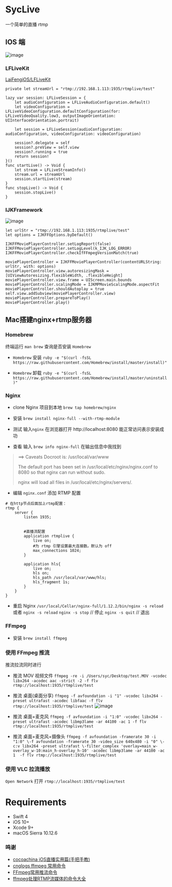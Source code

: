 # SycLive

一个简单的直播 rtmp

## IOS 端

![image](https://github.com/doingself/SycLive/blob/master/images/photo2.jpeg)

### LFLiveKit

[LaiFengiOS/LFLiveKit](https://github.com/LaiFengiOS/LFLiveKit)

```
private let streamUrl = "rtmp://192.168.1.113:1935/rtmplive/test"

lazy var session: LFLiveSession = {
    let audioConfiguration = LFLiveAudioConfiguration.default()
    let videoConfiguration = LFLiveVideoConfiguration.defaultConfiguration(for: LFLiveVideoQuality.low3, outputImageOrientation: UIInterfaceOrientation.portrait)
    
    let session = LFLiveSession(audioConfiguration: audioConfiguration, videoConfiguration: videoConfiguration)
    
    session?.delegate = self
    session?.preView = self.view
    session?.running = true
    return session!
}()
func startLive() -> Void {
    let stream = LFLiveStreamInfo()
    stream.url = streamUrl
    session.startLive(stream)
}
func stopLive() -> Void {
    session.stopLive()
}
```

### IJKFramework

![image](https://github.com/doingself/SycLive/blob/master/images/image1.jpg)

```
let urlStr = "rtmp://192.168.1.113:1935/rtmplive/test"
let options = IJKFFOptions.byDefault()

IJKFFMoviePlayerController.setLogReport(false)
IJKFFMoviePlayerController.setLogLevel(k_IJK_LOG_ERROR)
IJKFFMoviePlayerController.checkIfFFmpegVersionMatch(true)

moviePlayerController = IJKFFMoviePlayerController(contentURLString: urlStr, with: options)
moviePlayerController.view.autoresizingMask = [UIViewAutoresizing.flexibleWidth, .flexibleHeight]
moviePlayerController.view.frame = UIScreen.main.bounds
moviePlayerController.scalingMode = IJKMPMovieScalingMode.aspectFit
moviePlayerController.shouldAutoplay = true
self.view.addSubview(moviePlayerController.view)
moviePlayerController.prepareToPlay()
moviePlayerController.play()
```






## Mac搭建nginx+rtmp服务器

### Homebrew

终端运行 `man brew` 查询是否安装 `Homebrew`

+ `Homebrew` 安装
 `ruby -e "$(curl -fsSL https://raw.githubusercontent.com/Homebrew/install/master/install)"`

+ `Homebrew` 卸载
 `ruby -e "$(curl -fsSL https://raw.githubusercontent.com/Homebrew/install/master/uninstall)"`

### Nginx

+ clone Nginx 项目到本地
 `brew tap homebrew/nginx`

+ 安装
 `brew install nginx-full --with-rtmp-module`

+ 测试
 输入`nginx` 在浏览器打开 http://localhost:8080 能正常访问表示安装成功


+ 查看
 输入 `brew info nginx-full` 在输出信息中我找到

 > ==> Caveats
 > Docroot is: /usr/local/var/www
 > 
 > The default port has been set in /usr/local/etc/nginx/nginx.conf to 8080 so that
 > nginx can run without sudo.
 > 
 > nginx will load all files in /usr/local/etc/nginx/servers/.

+ 编辑 `nginx.conf` 添加 RTMP 配置
```
# 在http节点后面加上rtmp配置：
rtmp {
  	server {
      	listen 1935;


    	#直播流配置
      	application rtmplive {
          	live on;
      		#为 rtmp 引擎设置最大连接数。默认为 off
      		max_connections 1024;
		}
    
    	application hls{
        	live on;
          	hls on;
          	hls_path /usr/local/var/www/hls;
          	hls_fragment 1s;
      	}
   	}
}
```


+ 重启 Nginx
 `/usr/local/Cellar/nginx-full/1.12.2/bin/nginx -s reload`
 或者
 `nginx -s reload`
 `nginx -s stop` // 停止
 `nginx -s quit` // 退出

### FFmpeg

+ 安装
 `brew install ffmpeg`


### 使用 FFmpeg 推流

推流拉流同时进行

+ 推流 MOV 视频文件
 `ffmpeg -re -i /Users/syc/Desktop/test.MOV -vcodec libx264 -acodec aac -strict -2 -f flv rtmp://localhost:1935/rtmplive/test`

+ 推流 桌面(桌面分享)
 `ffmpeg -f avfoundation -i "1" -vcodec libx264 -preset ultrafast -acodec libfaac -f flv rtmp://localhost:1935/rtmplive/test`
 ![image](https://github.com/doingself/SycLive/blob/master/images/photo1.jpeg)

+ 推流 桌面+麦克风
 `ffmpeg -f avfoundation -i "1:0" -vcodec libx264 -preset ultrafast -acodec libmp3lame -ar 44100 -ac 1 -f flv rtmp://localhost:1935/rtmplive/test`

+ 推流 桌面+麦克风+摄像头
 `ffmpeg -f avfoundation -framerate 30 -i "1:0" \-f avfoundation -framerate 30 -video_size 640x480 -i "0" \-c:v libx264 -preset ultrafast \-filter_complex 'overlay=main_w-overlay_w-10:main_h-overlay_h-10' -acodec libmp3lame -ar 44100 -ac 1  -f flv rtmp://localhost:1935/rtmplive/test`

### 使用 VLC 拉流播放
 `Open Network` 打开 `rtmp://localhost:1935/rtmplive/test`

# Requirements

+ Swift 4
+ iOS 10+
+ Xcode 9+
+ macOS Sierra 10.12.6

### 鸣谢

+ [cocoachina iOS直播实用篇(手把手教)](http://www.cocoachina.com/ios/20161111/18050.html)
+ [cnglogs ffmpeg 常用命令](https://www.cnblogs.com/frost-yen/p/5848781.html)
+ [FFmpeg常用推流命令](http://www.jianshu.com/p/d541b317f71c)
+ [ffmpeg处理RTMP流媒体的命令大全](http://blog.csdn.net/leixiaohua1020/article/details/12029543)
